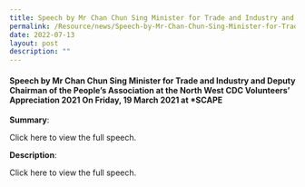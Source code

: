 ```yaml
---
title: Speech by Mr Chan Chun Sing Minister for Trade and Industry and Deputy Chairman
permalink: /Resource/news/Speech-by-Mr-Chan-Chun-Sing-Minister-for-Trade-and-Industry-and-Deputy-Chairman
date: 2022-07-13
layout: post
description: ""
---
```

#### Speech by Mr Chan Chun Sing Minister for Trade and Industry and Deputy Chairman of the People’s Association at the North West CDC Volunteers’ Appreciation 2021 On Friday, 19 March 2021 at \*SCAPE

**Summary**: 

Click here to view the full speech. 

**Description**: 

Click here to view the full speech. 